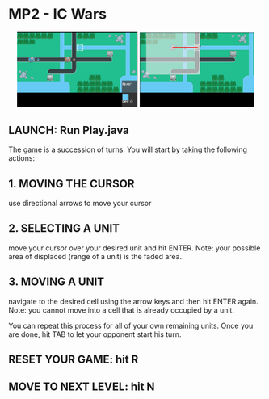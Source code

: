 # MP2 - IC Wars

<p align = "center">
      <img src="img/icwars1.png" width="47.5%" /> 
      <img src="img/icwars2.png" width="45%" /> 
</p>


## LAUNCH: Run Play.java

   

The game is a succession of turns. You will start by taking the following actions:


    
## 1. MOVING THE CURSOR
use directional arrows to move your cursor 

## 2. SELECTING A UNIT
move your cursor over your desired unit and hit ENTER. 
Note: your possible area of displaced (range of a unit) is the faded area.

## 3. MOVING A UNIT
navigate to the desired cell using the arrow keys and then hit ENTER again. 
Note: you cannot move into a cell that is already occupied by a unit.

You can repeat this process for all of your own remaining units.
Once you are done, hit TAB to let your opponent start his turn.

## RESET YOUR GAME: hit R

## MOVE TO NEXT LEVEL: hit N

